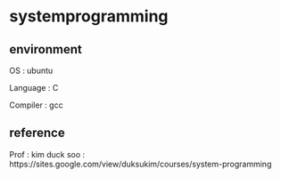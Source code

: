 <h1>systemprogramming</h1>

<h2>environment</h2>
<p>OS : ubuntu</p>
<p>Language : C </p>
<p>Compiler : gcc</p>

<h2>reference</h2>
<a>Prof : kim duck soo </a> : <a>https://sites.google.com/view/duksukim/courses/system-programming</a>

